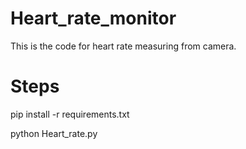 # Heart_rate_monitor
This is the code for heart rate measuring from camera.

# Steps
pip install -r requirements.txt

python Heart_rate.py
